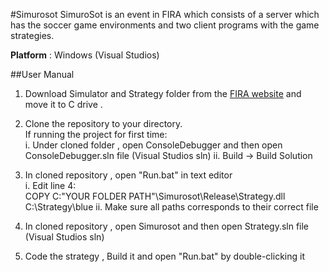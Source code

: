 #Simurosot
SimuroSot is an event in FIRA which consists of a server which has the soccer game environments and two client programs with the game strategies.

**Platform** : Windows (Visual Studios)

##User Manual 
1. Download Simulator and Strategy folder from the [FIRA website](http://www.fira.net/contents/sub03/sub03_7.asp) and
   move it to C drive .
2. Clone the repository to your directory.  
  If running the project for first time:  
  i.  Under cloned folder , open ConsoleDebugger and then open ConsoleDebugger.sln file (Visual Studios sln) 
  ii. Build -> Build Solution 

3. In cloned repository , open "Run.bat" in text editor  
  i.  Edit line 4:  
       COPY C:\"YOUR FOLDER PATH"\Simurosot\Release\Strategy.dll C:\Strategy\blue
  ii. Make sure all paths corresponds to their correct file 
  
4. In cloned repository , open Simurosot and then open Strategy.sln file (Visual Studios sln)
5. Code the strategy , Build it and open "Run.bat" by double-clicking it 
